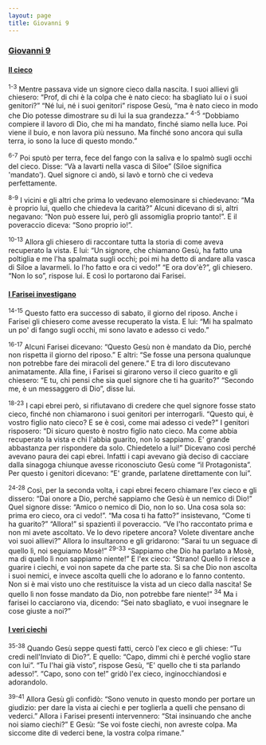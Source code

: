 ```yaml
---
layout: page
title: Giovanni 9
---
```


### <a href="" id="giovanni_9">Giovanni 9</a>

#### <a href="" id="il_cieco">Il cieco</a>

<sup>1-3</sup> Mentre passava vide un signore cieco dalla nascita. I suoi allievi gli chiesero: “Prof, di chi è la colpa che è nato cieco: ha sbagliato lui o i suoi genitori?” “Né lui, né i suoi genitori” rispose Gesù, “ma è nato cieco in modo che Dio potesse dimostrare su di lui la sua grandezza.” <sup>4-5</sup> “Dobbiamo compiere il lavoro di Dio, che mi ha mandato, finché siamo nella luce. Poi viene il buio, e non lavora più nessuno. Ma finché sono ancora qui sulla terra, io sono la luce di questo mondo.”

<sup>6-7</sup> Poi sputò per terra, fece del fango con la saliva e lo spalmò sugli occhi del cieco. Disse: “Và a lavarti nella vasca di Siloe” (Siloe significa 'mandato'). Quel signore ci andò, si lavò e tornò che ci vedeva perfettamente.

<sup>8-9</sup> I vicini e gli altri che prima lo vedevano elemosinare si chiedevano: “Ma è proprio lui, quello che chiedeva la carità?” Alcuni dicevano di sì, altri negavano: “Non può essere lui, però gli assomiglia proprio tanto!”. E il poveraccio diceva: “Sono proprio io!”.

<sup>10-13</sup> Allora gli chiesero di raccontare tutta la storia di come aveva recuperato la vista. E lui: “Un signore, che chiamano Gesù, ha fatto una poltiglia e me l'ha spalmata sugli occhi; poi mi ha detto di andare alla vasca di Siloe a lavarmeli. Io l'ho fatto e ora ci vedo!” “E ora dov'è?”, gli chiesero. “Non lo so”, rispose lui. E così lo portarono dai Farisei.

#### <a href="" id="i_farisei_investigano">I Farisei investigano</a>

<sup>14-15</sup> Questo fatto era successo di sabato, il giorno del riposo. Anche i Farisei gli chiesero come avesse recuperato la vista. E lui: “Mi ha spalmato un po' di fango sugli occhi, mi sono lavato e adesso ci vedo.”

<sup>16-17</sup> Alcuni Farisei dicevano: “Questo Gesù non è mandato da Dio, perché non rispetta il giorno del riposo.” E altri: “Se fosse una persona qualunque non potrebbe fare dei miracoli del genere.” E tra di loro discutevano animatamente. Alla fine, i Farisei si girarono verso il cieco guarito e gli chiesero: “E tu, chi pensi che sia quel signore che ti ha guarito?” “Secondo me, è un messaggero di Dio”, disse lui.

<sup>18-23</sup> I capi ebrei però, si rifiutavano di credere che quel signore fosse stato cieco, finché non chiamarono i suoi genitori per interrogarli. “Questo qui, è vostro figlio nato cieco? E se è così, come mai adesso ci vede?” I genitori risposero: “Di sicuro questo è nostro figlio nato cieco. Ma come abbia recuperato la vista e chi l'abbia guarito, non lo sappiamo. E' grande abbastanza per rispondere da solo. Chiedetelo a lui!” Dicevano così perché avevano paura dei capi ebrei. Infatti i capi avevano già deciso di cacciare dalla sinagoga chiunque avesse riconosciuto Gesù come “il Protagonista”. Per questo i genitori dicevano: “E' grande, parlatene direttamente con lui”.

<sup>24-28</sup> Così, per la seconda volta, i capi ebrei fecero chiamare l'ex cieco e gli dissero: “Dai onore a Dio, perché sappiamo che Gesù è un nemico di Dio!” Quel signore disse: “Amico o nemico di Dio, non lo so. Una cosa sola so: prima ero cieco, ora ci vedo!”. “Ma cosa ti ha fatto?” insistevano, “Come ti ha guarito?” “Allora!” si spazientì il poveraccio. “Ve l'ho raccontato prima e non mi avete ascoltato. Ve lo devo ripetere ancora? Volete diventare anche voi suoi allievi?” Allora lo insultarono e gli gridarono: “Sarai tu un seguace di quello lì, noi seguiamo Mosè!” <sup>29-33</sup> “Sappiamo che Dio ha parlato a Mosè, ma di quello lì non sappiamo niente!” E l'ex cieco: “Strano! Quello lì riesce a guarire i ciechi, e voi non sapete da che parte sta. Si sa che Dio non ascolta i suoi nemici, e invece ascolta quelli che lo adorano e lo fanno contento. Non si è mai visto uno che restituisce la vista ad un cieco dalla nascita! Se quello lì non fosse mandato da Dio, non potrebbe fare niente!” <sup>34</sup> Ma i farisei lo cacciarono via, dicendo: “Sei nato sbagliato, e vuoi insegnare le cose giuste a noi?”

#### <a href="" id="i_veri_ciechi">I veri ciechi</a>

<sup>35-38</sup> Quando Gesù seppe questi fatti, cercò l'ex cieco e gli chiese: “Tu credi nell'Inviato di Dio?”. E quello: “Capo, dimmi chi è perché voglio stare con lui”. “Tu l'hai già visto”, rispose Gesù, “E' quello che ti sta parlando adesso!”. “Capo, sono con te!” gridò l'ex cieco, inginocchiandosi e adorandolo.

<sup>39-41</sup> Allora Gesù gli confidò: “Sono venuto in questo mondo per portare un giudizio: per dare la vista ai ciechi e per toglierla a quelli che pensano di vederci.” Allora i Farisei presenti intervennero: “Stai insinuando che anche noi siamo ciechi?” E Gesù: “Se voi foste ciechi, non avreste colpa. Ma siccome dite di vederci bene, la vostra colpa rimane.”


